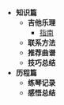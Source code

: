 - **知识篇**
    - **吉他乐理**
        - [指南](/教程/第一篇)
    - **联系方法**
    - **推荐曲谱**
    - **技巧总结**
- **历程篇**
    - **练琴记录**
    - **感悟总结**

